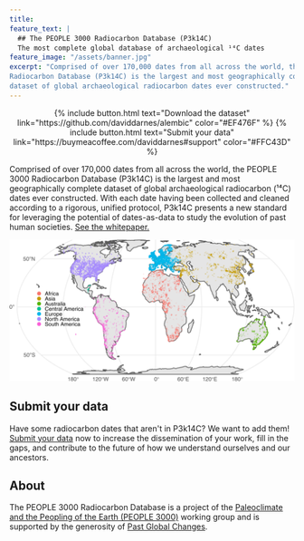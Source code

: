 ```yaml
---
title:
feature_text: |
  ## The PEOPLE 3000 Radiocarbon Database (P3k14C)
  The most complete global database of archaeological ¹⁴C dates 
feature_image: "/assets/banner.jpg"
excerpt: "Comprised of over 170,000 dates from all across the world, the PEOPLE 3000
Radiocarbon Database (P3k14C) is the largest and most geographically complete
dataset of global archaeological radiocarbon dates ever constructed."
---
```

<div style="text-align:center;">
{% include button.html text="Download the dataset" link="https://github.com/daviddarnes/alembic" color="#EF476F" %} {% include button.html text="Submit your data" link="https://buymeacoffee.com/daviddarnes#support" color="#FFC43D" %} </div>

Comprised of over 170,000 dates from all across the world, the PEOPLE 3000
Radiocarbon Database (P3k14C) is the largest and most geographically complete
dataset of global archaeological radiocarbon (¹⁴C) dates ever constructed.
With each date having been collected and cleaned according to a rigorous,
unified protocol, P3k14C presents a new standard for leveraging the potential 
of dates-as-data to study the evolution of past human societies. [See the
whitepaper.](https://www.nature.com/articles/s41597-022-01118-7)

![Global map showing locations of all radiocarbon records](/assets/map.png)

## Submit your data
Have some radiocarbon dates that aren't in P3k14C? We want to add them! [Submit
your data](/submit/) now to increase the dissemination of your work, fill in the gaps, 
and contribute to the future of how we understand ourselves and our ancestors.

## About
The PEOPLE 3000 Radiocarbon Database is a project of the [Paleoclimate and the
Peopling of the Earth 
(PEOPLE 3000)](https://pastglobalchanges.org/science/wg/people-3000/intro) 
working group and is supported by the generosity of 
[Past Global Changes](https://pastglobalchanges.org/).
